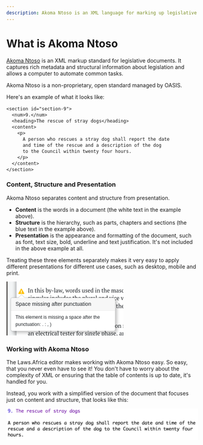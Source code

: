 ```yaml
---
description: Akoma Ntoso is an XML language for marking up legislative documents.
---
```


# What is Akoma Ntoso

[Akoma Ntoso](http://akomantoso.org/) is an XML markup standard for legislative documents. It captures rich metadata and structural information about legislation and allows a computer to automate common tasks.

Akoma Ntoso is a non-proprietary, open standard managed by OASIS.

Here's an example of what it looks like:

```markup
<section id="section-9">
  <num>9.</num>
  <heading>The rescue of stray dogs</heading>
  <content>
    <p>
      A person who rescues a stray dog shall report the date
      and time of the rescue and a description of the dog
      to the Council within twenty four hours.
    </p>
  </content>
</section>
```

### Content, Structure and Presentation

Akoma Ntoso separates content and structure from presentation.

* **Content** is the words in a document \(the white text in the example above\).
* **Structure** is the hierarchy, such as parts, chapters and sections \(the blue text in the example above\).
* **Presentation** is the appearance and formatting of the document, such as font, text size, bold, underline and text justification. It's not included in the above example at all.

Treating these three elements separately makes it very easy to apply different presentations for different use cases, such as desktop, mobile and print.

![Content, Structure and Presentation as layers.](../.gitbook/assets/image%20%2863%29.png)

### Working with Akoma Ntoso

The Laws.Africa editor makes working with Akoma Ntoso easy. So easy, that you never even have to see it! You don't have to worry about the complexity of XML or ensuring that the table of contents is up to date, it's handled for you.

Instead, you work with a simplified version of the document that focuses just on content and structure, that looks like this:

![](../.gitbook/assets/plain-text.png)

